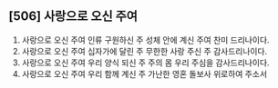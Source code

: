 ## [506] 사랑으로 오신 주여

1) 사랑으로 오신 주여 인류 구원하신 주 성체 안에 계신 주여 찬미 드리나이다.  
2) 사랑으로 오신 주여 십자가에 달린 주 무한한 사랑 주신 주 감사드리나이다.  
3) 사랑으로 오신 주여 우리 양식 되신 주 주의 몸 우리 주심을 감사드리나이다.  
4) 사랑으로 오신 주여 우리 함께 계신 주 가난한 영혼 돌보사 위로하여 주소서
